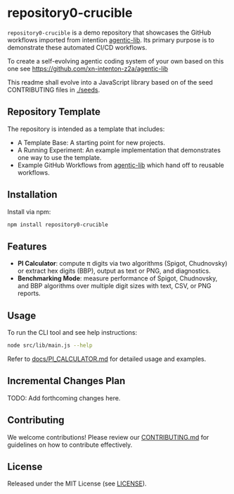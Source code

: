 # repository0-crucible

`repository0-crucible` is a demo repository that showcases the GitHub workflows imported from intentïon [agentic-lib](https://github.com/xn-intenton-z2a/agentic-lib). Its primary purpose is to demonstrate these automated CI/CD workflows.

To create a self-evolving agentic coding system of your own based on this one see https://github.com/xn-intenton-z2a/agentic-lib

This readme shall evolve into a JavaScript library based on of the seed CONTRIBUTING files in [./seeds](./seeds).

## Repository Template

The repository is intended as a template that includes:
* A Template Base: A starting point for new projects.
* A Running Experiment: An example implementation that demonstrates one way to use the template.
* Example GitHub Workflows from [agentic-lib](https://github.com/xn-intenton-z2a/agentic-lib) which hand off to reusable workflows.

## Installation

Install via npm:

```bash
npm install repository0-crucible
```

## Features

* **PI Calculator**: compute π digits via two algorithms (Spigot, Chudnovsky) or extract hex digits (BBP), output as text or PNG, and diagnostics.
* **Benchmarking Mode**: measure performance of Spigot, Chudnovsky, and BBP algorithms over multiple digit sizes with text, CSV, or PNG reports.

## Usage

To run the CLI tool and see help instructions:

```bash
node src/lib/main.js --help
```

Refer to [docs/PI_CALCULATOR.md](docs/PI_CALCULATOR.md) for detailed usage and examples.

## Incremental Changes Plan

TODO: Add forthcoming changes here.

## Contributing

We welcome contributions! Please review our [CONTRIBUTING.md](./CONTRIBUTING.md) for guidelines on how to contribute effectively.

## License

Released under the MIT License (see [LICENSE](./LICENSE)).